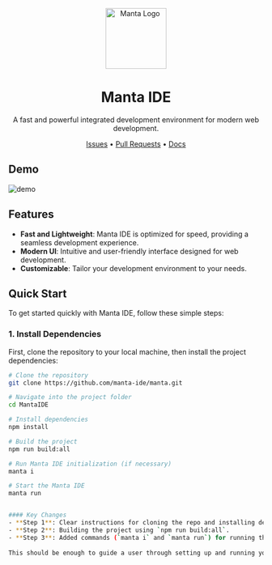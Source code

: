 <p align="center">
  <img src="assets/logo.png" width="120" alt="Manta Logo"/>
</p>

<h1 align="center">Manta IDE</h1>
<p align="center">A fast and powerful integrated development environment for modern web development.</p>

<p align="center">
  <a href="https://github.com/MantaOrg/MantaIDE/issues">Issues</a> •
  <a href="https://github.com/MantaOrg/MantaIDE/pulls">Pull Requests</a> •
  <a href="https://manta.org/docs">Docs</a>
</p>

## Demo
![demo](assets/demo.gif)

## Features
- **Fast and Lightweight**: Manta IDE is optimized for speed, providing a seamless development experience.
- **Modern UI**: Intuitive and user-friendly interface designed for web development.
- **Customizable**: Tailor your development environment to your needs.

## Quick Start

To get started quickly with Manta IDE, follow these simple steps:

### 1. Install Dependencies
First, clone the repository to your local machine, then install the project dependencies:

```bash
# Clone the repository
git clone https://github.com/manta-ide/manta.git

# Navigate into the project folder
cd MantaIDE

# Install dependencies
npm install

# Build the project
npm run build:all

# Run Manta IDE initialization (if necessary)
manta i

# Start the Manta IDE
manta run


#### Key Changes
- **Step 1**: Clear instructions for cloning the repo and installing dependencies with `npm install`.
- **Step 2**: Building the project using `npm run build:all`.
- **Step 3**: Added commands (`manta i` and `manta run`) for running the IDE after setting up in a local directory.
  
This should be enough to guide a user through setting up and running your IDE locally. The instructions are now both clear and step-by-step, making it easy for others to follow!

